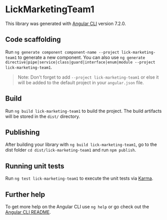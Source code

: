 # LickMarketingTeam1

This library was generated with [Angular CLI](https://github.com/angular/angular-cli) version 7.2.0.

## Code scaffolding

Run `ng generate component component-name --project lick-marketing-team1` to generate a new component. You can also use `ng generate directive|pipe|service|class|guard|interface|enum|module --project lick-marketing-team1`.
> Note: Don't forget to add `--project lick-marketing-team1` or else it will be added to the default project in your `angular.json` file. 

## Build

Run `ng build lick-marketing-team1` to build the project. The build artifacts will be stored in the `dist/` directory.

## Publishing

After building your library with `ng build lick-marketing-team1`, go to the dist folder `cd dist/lick-marketing-team1` and run `npm publish`.

## Running unit tests

Run `ng test lick-marketing-team1` to execute the unit tests via [Karma](https://karma-runner.github.io).

## Further help

To get more help on the Angular CLI use `ng help` or go check out the [Angular CLI README](https://github.com/angular/angular-cli/blob/master/README.md).
